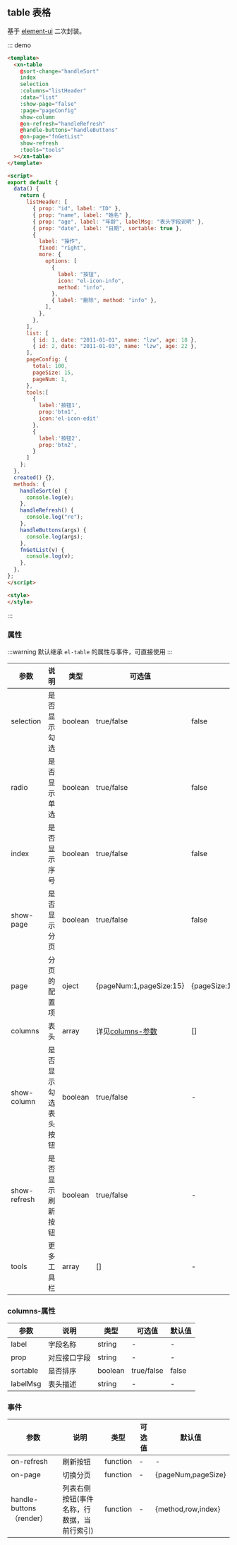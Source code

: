 ## table 表格 
基于 [element-ui](https://element.eleme.cn/#/zh-CN/component/table) 二次封装。

::: demo 
```html
<template>
  <xn-table
    @sort-change="handleSort"
    index
    selection
    :columns="listHeader"
    :data="list"
    :show-page="false"
    :page="pageConfig"
    show-column
    @on-refresh="handleRefresh"
    @handle-buttons="handleButtons"
    @on-page="fnGetList"
    show-refresh
    :tools="tools"
  ></xn-table>
</template>

<script>
export default {
  data() {
    return {
      listHeader: [
        { prop: "id", label: "ID" },
        { prop: "name", label: "姓名" },
        { prop: "age", label: "年龄", labelMsg: "表头字段说明" },
        { prop: "date", label: "日期", sortable: true },
        {
          label: "操作",
          fixed: "right",
          more: {
            options: [
              {
                label: "按钮",
                icon: "el-icon-info",
                method: "info",
              },
              { label: "删除", method: "info" },
            ],
          },
        },
      ],
      list: [
        { id: 1, date: "2011-01-01", name: "lzw", age: 18 },
        { id: 2, date: "2011-01-03", name: "lzw", age: 22 },
      ],
      pageConfig: {
        total: 100,
        pageSize: 15,
        pageNum: 1,
      },
      tools:[
        {
          label:'按钮1',
          prop:'btn1',
          icon:'el-icon-edit'
        },
        {
          label:'按钮2',
          prop:'btn2',
        }
      ]
    };
  },
  created() {},
  methods: {
    handleSort(e) {
      console.log(e);
    },
    handleRefresh() {
      console.log("re");
    },
    handleButtons(args) {
      console.log(args);
    },
    fnGetList(v) {
      console.log(v);
    },
  },
};
</script>

<style>
</style>

```
:::

### 属性

:::warning 
默认继承 `el-table` 的属性与事件，可直接使用
:::

| 参数        | 说明                 | 类型    | 可选值                               | 默认值                          |
| ----------- | -------------------- | ------- | ------------------------------------ | ------------------------------- |
| selection   | 是否显示勾选         | boolean | true/false                           | false                           |
| radio       | 是否显示单选         | boolean | true/false                           | false                           |
| index       | 是否显示序号         | boolean | true/false                           | false                           |
| show-page   | 是否显示分页         | boolean | true/false                           | false                           |
| page        | 分页的配置项         | oject   | {pageNum:1,pageSize:15}              | {pageSize:15,pageNum:1,total:0} |
| columns     | 表头                 | array   | 详见[columns-参数](#columns-can-shu) | []                              |
| show-column | 是否显示勾选表头按钮 | boolean | true/false                           | -                               |
| show-refresh | 是否显示刷新按钮 | boolean | true/false                           | -                               |
| tools | 更多工具栏 | array | []                           | -                               |


### columns-属性
| 参数     | 说明         | 类型    | 可选值     | 默认值 |
| -------- | ------------ | ------- | ---------- | ------ |
| label    | 字段名称     | string  | -          | -      |
| prop     | 对应接口字段 | string  | -          | -      |
| sortable | 是否排序     | boolean | true/false | false  |
| labelMsg | 表头描述     | string  | -          | -      |

### 事件
| 参数     | 说明         | 类型    | 可选值     | 默认值 |
| -------- | ------------ | ------- | ---------- | ------ |
| on-refresh    | 刷新按钮     | function  | -          | -      |
| on-page    | 切换分页     | function  | -          | {pageNum,pageSize}      |
| handle-buttons （render）   | 列表右侧按钮(事件名称，行数据，当前行索引)     | function  | -          | {method,row,index}      |
